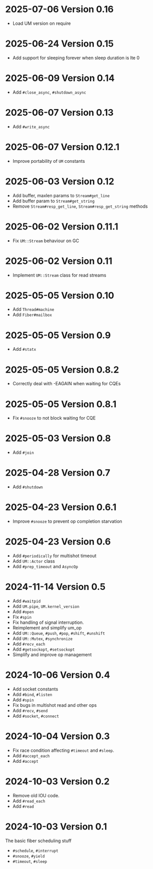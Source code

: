 # 2025-07-06 Version 0.16

- Load UM version on require

# 2025-06-24 Version 0.15

- Add support for sleeping forever when sleep duration is lte 0

# 2025-06-09 Version 0.14

- Add `#close_async`, `#shutdown_async`

# 2025-06-07 Version 0.13

- Add `#write_async`

# 2025-06-07 Version 0.12.1

- Improve portability of `UM` constants

# 2025-06-03 Version 0.12

- Add buffer, maxlen params to `Stream#get_line`
- Add buffer param to `Stream#get_string`
- Remove `Stream#resp_get_line`, `Stream#resp_get_string` methods

# 2025-06-02 Version 0.11.1

- Fix `UM::Stream` behaviour on GC

# 2025-06-02 Version 0.11

- Implement `UM::Stream` class for read streams

# 2025-05-05 Version 0.10

- Add `Thread#machine`
- Add `Fiber#mailbox`

# 2025-05-05 Version 0.9

- Add `#statx`

# 2025-05-05 Version 0.8.2

- Correctly deal with -EAGAIN when waiting for CQEs

# 2025-05-05 Version 0.8.1

- Fix `#snooze` to not block waiting for CQE

# 2025-05-03 Version 0.8

- Add `#join`

# 2025-04-28 Version 0.7

- Add `#shutdown`

# 2025-04-23 Version 0.6.1

- Improve `#snooze` to prevent op completion starvation

# 2025-04-23 Version 0.6

- Add `#periodically` for multishot timeout
- Add `UM::Actor` class
- Add `#prep_timeout` and `AsyncOp`

# 2024-11-14 Version 0.5

- Add `#waitpid`
- Add `UM.pipe`, `UM.kernel_version`
- Add `#open`
- Fix `#spin`
- Fix handling of signal interruption.
- Reimplement and simplify um_op
- Add `UM::Queue`, `#push`, `#pop`, `#shift`, `#unshift`
- Add `UM::Mutex`, `#synchronize`
- Add `#recv_each`
- Add `#getsockopt`, `#setsockopt`
- Simplify and improve op management

# 2024-10-06 Version 0.4

- Add socket constants
- Add `#bind`, `#listen`
- Add `#spin`
- Fix bugs in multishot read and other ops
- Add `#recv`, `#send`
- Add `#socket`, `#connect`

# 2024-10-04 Version 0.3

- Fix race condition affecting `#timeout` and `#sleep`.
- Add `#accept_each`
- Add `#accept`

# 2024-10-03 Version 0.2

- Remove old IOU code.
- Add `#read_each`
- Add `#read`

# 2024-10-03 Version 0.1

The basic fiber scheduling stuff

- `#schedule`, `#interrupt`
- `#snooze`, `#yield`
- `#timeout`, `#sleep`
